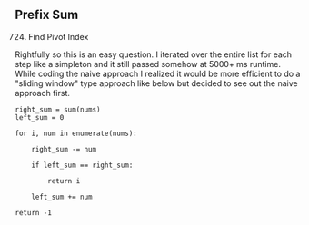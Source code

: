 ## Prefix Sum

724. Find Pivot Index

Rightfully so this is an easy question. I iterated over the entire list for each step like a simpleton and it still passed somehow at 5000+ ms runtime. While coding the naive approach I realized it would be more efficient to do a "sliding window" type approach like below but decided to see out the naive approach first.

    right_sum = sum(nums)
    left_sum = 0

    for i, num in enumerate(nums):

        right_sum -= num

        if left_sum == right_sum:

            return i

        left_sum += num

    return -1
